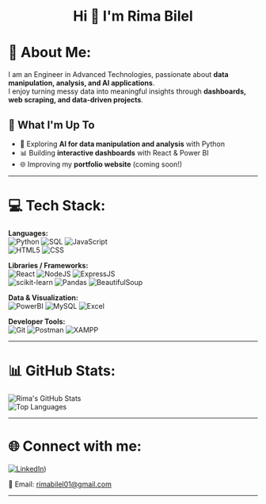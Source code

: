 <h1 align="center">Hi 👋 I'm Rima Bilel</h1>

# 💫 About Me:
I am an Engineer in Advanced Technologies, passionate about **data manipulation, analysis, and AI applications**.  
I enjoy turning messy data into meaningful insights through **dashboards, web scraping, and data-driven projects**.  

## 🚀 What I'm Up To
- 🤖 Exploring **AI for data manipulation and analysis** with Python  
- 📊 Building **interactive dashboards** with React & Power BI  
- 🌐 Improving my **portfolio website** (coming soon!)  

---

# 💻 Tech Stack:

**Languages:**  
![Python](https://img.shields.io/badge/python-%233776AB.svg?style=for-the-badge&logo=python&logoColor=white) 
![SQL](https://img.shields.io/badge/sql-%2307405e.svg?style=for-the-badge&logo=postgresql&logoColor=white) 
![JavaScript](https://img.shields.io/badge/javascript-%23323330.svg?style=for-the-badge&logo=javascript&logoColor=%23F7DF1E)  
![HTML5](https://img.shields.io/badge/html5-%23E34F26.svg?style=for-the-badge&logo=html5&logoColor=white) 
![CSS](https://img.shields.io/badge/css-%231572B6.svg?style=for-the-badge&logo=css3&logoColor=white)  

**Libraries / Frameworks:**  
![React](https://img.shields.io/badge/react-%2320232a.svg?style=for-the-badge&logo=react&logoColor=%2361DAFB) 
![NodeJS](https://img.shields.io/badge/node.js-6DA55F?style=for-the-badge&logo=node.js&logoColor=white) 
![ExpressJS](https://img.shields.io/badge/express.js-%23404d59.svg?style=for-the-badge&logo=express&logoColor=%2361DAFB)  
![scikit-learn](https://img.shields.io/badge/scikit--learn-%23F7931E.svg?style=for-the-badge&logo=scikit-learn&logoColor=white) 
![Pandas](https://img.shields.io/badge/pandas-%23150458.svg?style=for-the-badge&logo=pandas&logoColor=white) 
![BeautifulSoup](https://img.shields.io/badge/beautifulsoup-4B8BBE?style=for-the-badge&logo=python&logoColor=white)  

**Data & Visualization:**  
![PowerBI](https://img.shields.io/badge/PowerBI-F2C811?style=for-the-badge&logo=powerbi&logoColor=black) 
![MySQL](https://img.shields.io/badge/mysql-%2300f.svg?style=for-the-badge&logo=mysql&logoColor=white) 
![Excel](https://img.shields.io/badge/Microsoft_Excel-217346?style=for-the-badge&logo=microsoft-excel&logoColor=white)  

**Developer Tools:**  
![Git](https://img.shields.io/badge/git-%23F05033.svg?style=for-the-badge&logo=git&logoColor=white) 
![Postman](https://img.shields.io/badge/Postman-FF6C37?style=for-the-badge&logo=postman&logoColor=white) 
![XAMPP](https://img.shields.io/badge/xampp-F37623?style=for-the-badge&logo=xampp&logoColor=white)  

---

# 📊 GitHub Stats:
![Rima's GitHub Stats](https://github-readme-stats.vercel.app/api?username=Rima200012&show_icons=true&theme=default&hide_border=true)  
![Top Languages](https://github-readme-stats.vercel.app/api/top-langs/?username=Rima200012&layout=compact&theme=default&hide_border=true)  

---

# 🌐 Connect with me:
[![LinkedIn](https://img.shields.io/badge/LinkedIn-%230077B5.svg?logo=linkedin&logoColor=white)](https://www.linkedin.com/in/rima-bilel-44667a229/))


📧 Email: [rimabilel01@gmail.com](mailto:rimabilel01@gmail.com)  

---

